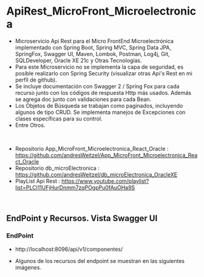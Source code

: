 # ApiRest_MicroFront_Microelectronica

* Microservicio Api Rest para el Micro FrontEnd Microelectrónica implementado con Spring Boot, Spring MVC, Spring Data JPA, SpringFox, Swagger UI, Maven, Lombok, Postman, Log4j, Git, SQLDeveloper, Oracle XE 21c y Otras Tecnologías.
* Para este Microservicio no se implementa la capa de seguridad, es posible realizarlo con Spring Security (visualizar otras Api's Rest en mi perfíl de github).
* Se incluye documentación con Swagger 2 / Spring Fox para cada recurso junto con los códigos de respuesta Http más usados. Además se agrega doc junto con validaciones para cada Bean.
* Los Objetos de Búsqueda se trabajan como paginados, incluyendo algunos de tipo CRUD. Se implementa manejos de Excepciones con clases específicas para su control.
* Entre Otros.

</br>

* Repositorio App_MicroFront_Microelectronica_React_Oracle : https://github.com/andresWeitzel/App_MicroFront_Microelectronica_React_Oracle
* Repositorio db_microElectronica : https://github.com/andresWeitzel/db_microElectronica_OracleXE
* PlayList Api Rest : https://www.youtube.com/playlist?list=PLCl11UFjHurDnmm7zqPOgpPu0fAuOHa9S



</br>

## EndPoint y Recursos. Vista Swagger UI

### EndPoint
* http://localhost:8096/api/v1/componentes/

* Algunos de los recursos del endpoint se muestran en las siguientes imágenes.

</br>
